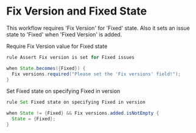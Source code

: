 Fix Version and Fixed State 
====================

This workflow requires 'Fix Version' for 'Fixed' state. Also it sets an issue state to 'Fixed' when 'Fixed Version' is added.

Require Fix Version value for Fixed state
```java
rule Assert Fix version is set for Fixed issues

when State.becomes({Fixed}) {
  Fix versions.required("Please set the 'Fix versions' field!");
}
```
Set Fixed state on specifying Fixed in version
```java
rule Set Fixed state on specifying Fixed in version

when State != {Fixed} && Fix versions.added.isNotEmpty {
  State = {Fixed};
}
```
